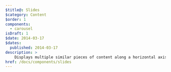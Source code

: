 ```yaml
---
$title@: Slides
$category: Content
$order: 1
components:
  - carousel
isDraft: 1
$date: 2014-03-17
$dates:
  published: 2014-03-17
description: >
    Displays multiple similar pieces of content along a horizontal axis, showing a single slide at a time.
href: /docs/components/slides
---
```

<amp-carousel width="400"
  height="300"
  layout="responsive"
  type="slides">
  <amp-img src="https://ampbyexample.com/img/image1.jpg"
    width="400"
    height="300"
    layout="responsive"
    alt="a sample image"></amp-img>
  <amp-img src="https://ampbyexample.com/img/image2.jpg"
    width="400"
    height="300"
    layout="responsive"
    alt="another sample image"></amp-img>
  <amp-img src="https://ampbyexample.com/img/image3.jpg"
    width="400"
    height="300"
    layout="responsive"
    alt="and another sample image"></amp-img>
</amp-carousel>
